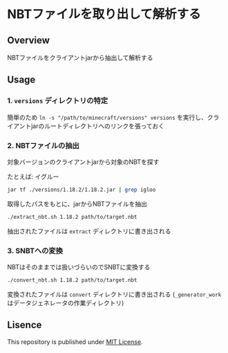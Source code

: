 # NBTファイルを取り出して解析する

## Overview

NBTファイルをクライアントjarから抽出して解析する

## Usage

### 1. `versions` ディレクトリの特定

簡単のため `ln -s "/path/to/minecraft/versions" versions` を実行し、クライアントjarのルートディレクトリへのリンクを張っておく

### 2. NBTファイルの抽出

対象バージョンのクライアントjarから対象のNBTを探す

たとえば: イグルー

```zsh
jar tf ./versions/1.18.2/1.18.2.jar | grep igloo
```

取得したパスをもとに、jarからNBTファイルを抽出

```zsh
./extract_nbt.sh 1.18.2 path/to/target.nbt
```

抽出されたファイルは `extract` ディレクトリに書き出される

### 3. SNBTへの変換

NBTはそのままでは扱いづらいのでSNBTに変換する

```zsh
./convert_nbt.sh 1.18.2 path/to/target.nbt
```

変換されたファイルは `convert` ディレクトリに書き出される (`_generator_work` はデータジェネレータの作業ディレクトリ)

## Lisence

This repository is published under [MIT License](LICENSE).
